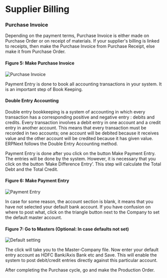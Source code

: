 # Supplier Billing

### Purchase Invoice

Depending on the payment terms, Purchase Invoice is either made on Purchase Order or on receipt of materials. If your supplier's billing is linked to receipts, then make the Purchase Invoice from Purchase Receipt, else make it from Purchase Order.

#### Figure 5: Make Purchase Invoice

![Purchase Invoice](assets/frappe_io/images/erpnext/m-t-s-purchase-invoice.png)

Payment Entry is done to book all accounting transactions in your system. It is an important step of Book Keeping.

#### Double Entry Accounting

Double entry bookkeeping is a system of accounting in which every transaction has a corresponding positive and negative entry : debits and credits. Every transaction involves a debit entry in one account and a credit entry in another account. This means that every transaction must be recorded in two accounts; one account will be debited because it receives value and the other account will be credited because it has given value. ERPNext follows the Double Entry Accounting method.

Payment Entry is done after you click on the button Make Payment Entry. The entries will be done by the system. However, it is necessary that you click on the button ‘Make Difference Entry’. This step will calculate the Total Debt and the Total Credit.

#### Figure 6: Make Payment Entry

![Payment Entry](assets/frappe_io/images/erpnext/m-t-s-payment-entry.png)

In case for some reason, the account section is blank, it means that you have not selected your default bank account. If you have confusion on where to post what, click on the triangle button next to the Company to set the default master account.

#### Figure 7: Go to Masters (Optional: In case defaults not set)

![Default setting](/assets/frappe_io/images/erpnext/triangle-button-company.png)

The click will take you to the Master-Company file. Now enter your default entry account as HDFC Bank/Axis Bank etc and Save. This will enable the system to post debit/credit entries directly against this particular account.

After completing the Purchase cycle, go and make the Production Order.
